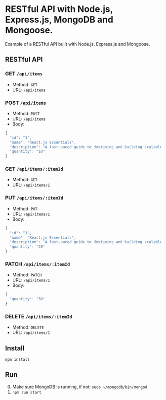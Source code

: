 # RESTful API with Node.js, Express.js, MongoDB and Mongoose.

Example of a RESTful API built with Node.js, Express.js and Mongoose.

## RESTful API

### GET `/api/items`

+ Method: `GET`
+ URL: `/api/items`

### POST `/api/items`

+ Method: `POST`
+ URL: `/api/items`
+ Body:

```js
{
  "id": "1",
  "name": "React.js Essentials",
  "description": "A fast-paced guide to designing and building scalable and maintainable web apps with React.js.",
  "quantity": "10"
}
```

### GET `/api/items/:itemId`

+ Method: `GET`
+ URL: `/api/items/1`

### PUT `/api/items/:itemId`

+ Method: `PUT`
+ URL: `/api/items/1`
+ Body:

```js
{
  "id": "1",
  "name": "React.js Essentials",
  "description": "A fast-paced guide to designing and building scalable and maintainable web apps with React.js.",
  "quantity": "20"
}
```

### PATCH `/api/items/:itemId`

+ Method: `PATCH`
+ URL: `/api/items/1`
+ Body:

```js
{
  "quantity": "30"
}
```

### DELETE `/api/items/:itemId`

+ Method: `DELETE`
+ URL: `/api/items/1`

## Install

`npm install`

## Run

0. Make sure MongoDB is running, if not: `sudo ~/mongodb/bin/mongod`
1. `npm run start`
